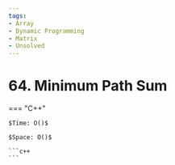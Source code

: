 ```yaml
---
tags:
- Array
- Dynamic Programming
- Matrix
- Unsolved
---
```



# 64. Minimum Path Sum

=== "C++"

    $Time: O()$

    $Space: O()$

    ```c++
    ```